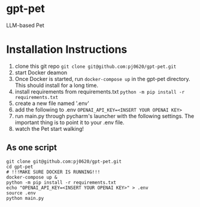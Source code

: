 # gpt-pet
LLM-based Pet

# Installation Instructions
1. clone this git repo `git clone git@github.com:pj0620/gpt-pet.git`
2. start Docker deamon
3. Once Docker is started, run `docker-compose up` in the gpt-pet directory. This should install for a long time.
4. install requirements from requirements.txt
     `python -m pip install -r requirements.txt`
6. create a new file named '.env'
7. add the following to .env `OPENAI_API_KEY=<INSERT YOUR OPENAI KEY>`
8. run main.py through pycharm's launcher with the following settings. The important thing is to point it to your .env file.
9. watch the Pet start walking!

## As one script
```
git clone git@github.com:pj0620/gpt-pet.git
cd gpt-pet
# !!!MAKE SURE DOCKER IS RUNNING!!!
docker-compose up &
python -m pip install -r requirements.txt
echo "OPENAI_API_KEY=<INSERT YOUR OPENAI KEY>" > .env
source .env
python main.py
```
